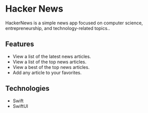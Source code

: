 # Hacker News
HackerNews is a simple news app focused on computer science, entrepreneurship, and technology-related topics..

## Features
- View a list of the latest news articles.
- View a list of the top news articles.
- View a best of the top news articles.
- Add any article to your favorites.

## Technologies
- Swift
- SwiftUI